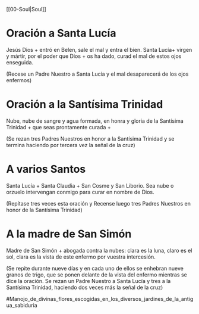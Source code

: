 [[00-Soul|Soul]]
# Oración a Santa Lucía 

Jesús Dios + 
entró en Belen, sale el mal y entra el bien. 
Santa Lucía+ 
virgen y mártir, por el poder que Dios +
os ha dado, curad el mal de estos ojos enseguida.

(Recese un Padre Nuestro a Santa Lucía y el mal desaparecerá de los ojos enfermos)

# Oración a la Santísima Trinidad
Nube, nube de sangre y agua formada, en honra y gloria de la Santísima Trinidad +
que seas prontamente curada +

(Se rezan tres Padres Nuestros en honor a la Santísima Trinidad y se termina haciendo por tercera vez la señal de la cruz)

# A varios Santos 
Santa Lucía + 
Santa Claudia +
San Cosme y San Liborio. 
Sea nube o orzuelo intervengan conmigo para curar en nombre de Dios.

(Repítase tres veces esta oración y Recense luego tres Padres Nuestros en honor de la Santísima Trinidad)

# A la madre de San Simón 
Madre de San Simón + 
abogada contra la nubes: clara es la luna, claro es el sol, clara es la vista de este enfermo por vuestra intercesión.

(Se repite durante nueve días y en cada uno de ellos se enhebran nueve granos de trigo, que se ponen delante de la vista del enfermo mientras se dice la oración. Se rezan un Padre Nuestro a Santa Lucía y tres a la Santísima Trinidad, haciendo dos veces más la señal de la cruz)

#Manojo_de_divinas_flores_escogidas_en_los_diversos_jardines_de_la_antigua_sabiduria